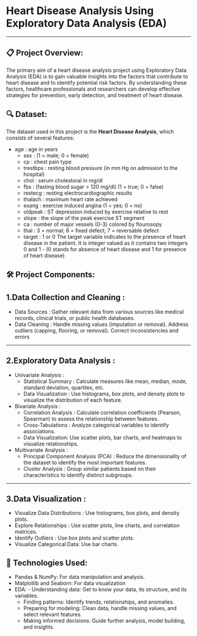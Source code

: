 # Heart Disease Analysis Using Exploratory Data Analysis (EDA)
- - -

## 📋 Project Overview:

The primary aim of a heart disease analysis project using Exploratory Data Analysis (EDA) is to gain valuable insights into the factors that contribute to heart disease and to identify potential risk factors. By understanding these factors, healthcare professionals and researchers can develop effective strategies for prevention, early detection, and treatment of heart disease.

## 🔍 Dataset:

The dataset used in this project is the **Heart Disease Analysis**, which consists of several  features:
- age : age in years
  - sex : (1 = male; 0 = female)
  - cp : chest pain type
  - trestbps : resting blood pressure (in mm Hg on admission to the hospital)
  - chol : serum cholestoral in mg/dl
  - fbs : (fasting blood sugar > 120 mg/dl) (1 = true; 0 = false)
  - restecg : resting electrocardiographic results
  - thalach : maximum heart rate achieved
  - exang : exercise induced angina (1 = yes; 0 = no)
  - oldpeak : ST depression induced by exercise relative to rest
  - slope : the slope of the peak exercise ST segment
  - ca : number of major vessels (0-3) colored by flourosopy
  - thal : 3 = normal; 6 = fixed defect; 7 = reversable defect
  - target : 1 or 0
The target variable indicates to the presence of heart disease in the patient.
It is integer valued as it contains two integers 0 and 1 - (0 stands for absence of heart disease and 1 for presence of heart disease)

## 🛠️ Project Components:

1.Data Collection and Cleaning :
---
- Data Sources : Gather relevant data from various sources like medical records, clinical trials, or public health databases.
- Data Cleaning :
    Handle missing values (imputation or removal).
    Address outliers (capping, flooring, or removal).
    Correct inconsistencies and errors
 ---
2.Exploratory Data Analysis :
 ---
- Univariate Analysis :
    - Statistical Summary : Calculate measures like mean, median, mode, standard deviation, quartiles, etc.
    - Data Visualization : Use histograms, box plots, and density plots to visualize the distribution of each feature.
- Bivariate Analysis :
    - Correlation Analysis : Calculate correlation coefficients (Pearson, Spearman) to assess the relationship between features.
    - Cross-Tabulations : Analyze categorical variables to identify associations.
    - Data Visualization: Use scatter plots, bar charts, and heatmaps to visualize relationships.
- Multivariate Analysis :
    - Principal Component Analysis (PCA) : Reduce the dimensionality of the dataset to identify the most important features.
    - Cluster Analysis : Group similar patients based on their characteristics to identify distinct subgroups.
 ---
3.Data Visualization :
 ---
- Visualize Data Distributions : Use histograms, box plots, and density plots.
- Explore Relationships : Use scatter plots, line charts, and correlation matrices.
- Identify Outliers : Use box plots and scatter plots.
- Visualize Categorical Data: Use bar charts.

##  🤖 Technologies Used:

- Pandas & NumPy: For data manipulation and analysis.
- Matplotlib and Seaborn: For data visualization
- EDA: - Understanding data: Get to know your data, its structure, and its variables.
     - Finding patterns: Identify trends, relationships, and anomalies.
     - Preparing for modeling: Clean data, handle missing values, and select relevant features.
     - Making informed decisions: Guide further analysis, model building, and insights.
  







